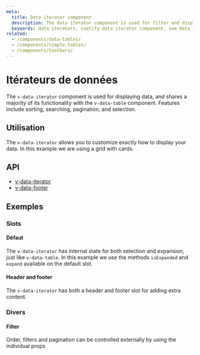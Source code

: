 ```yaml
---
meta:
  title: Data iterator component
  description: The data iterator component is used for filter and displaying data including sorting, searching, pagination, and selection.
  keywords: data iterators, vuetify data iterator component, vue data iterator component
related:
  - /components/data-tables/
  - /components/simple-tables/
  - /components/toolbars/
---
```


# Itérateurs de données

The `v-data-iterator` component is used for displaying data, and shares a majority of its functionality with the `v-data-table` component. Features include sorting, searching, pagination, and selection.

<entry-ad />

## Utilisation

The `v-data-iterator` allows you to customize exactly how to display your data. In this example we are using a grid with cards.

<usage name="v-data-iterator" />

## API

- [v-data-iterator](/api/v-data-iterator)
- [v-data-footer](/api/v-data-footer)

<inline-api page="components/data-iterators" />

## Exemples

### Slots

#### Défaut

The `v-data-iterator` has internal state for both selection and expansion, just like `v-data-table`. In this example we use the methods `isExpanded` and `expand` available on the default slot.

<example file="v-data-iterator/slot-default" />

#### Header and footer

The `v-data-iterator` has both a header and footer slot for adding extra content.

<example file="v-data-iterator/slot-header-and-footer" />

### Divers

#### Filter

Order, filters and pagination can be controlled externally by using the individual props

<example file="v-data-iterator/misc-filter" />

<backmatter />

